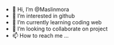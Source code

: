 - 👋 Hi, I’m @Maslinmora
- 👀 I’m interested in github
- 🌱 I’m currently learning coding web
- 💞️ I’m looking to collaborate on project
- 📫 How to reach me ...

<!---
Maslinmora/Maslinmora is a ✨ special ✨ repository because its `README.md` (this file) appears on your GitHub profile.
You can click the Preview link to take a look at your changes.
--->
